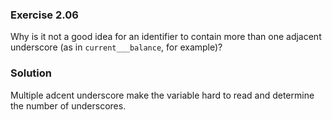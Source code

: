 ### Exercise 2.06
Why is it not a good idea for an identifier to contain more than one adjacent
underscore (as in `current___balance`, for example)?

### Solution
Multiple adcent underscore make the variable hard to read and determine the number of underscores.
